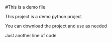 #This is a demo file

This project is a demo python project

You can download the project and use as needed

Just another line of code

